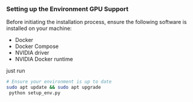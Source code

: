  ### Setting up the Environment GPU Support 

Before initiating the installation process, ensure the following software is installed on your machine:

- Docker
- Docker Compose
- NVIDIA driver
- NVIDIA Docker runtime

 just run 


```bash
# Ensure your environment is up to date
sudo apt update && sudo apt upgrade
 python setup_env.py
```


 

